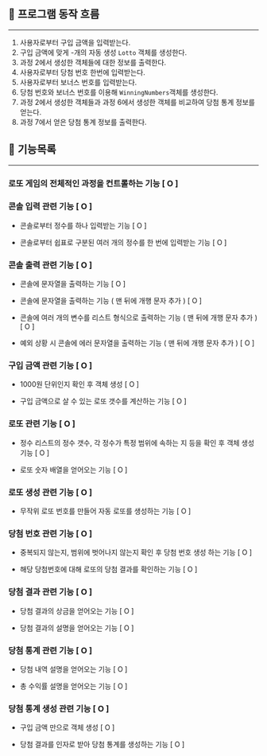 ## 🌊 프로그램 동작 흐름

---

1. 사용자로부터 구입 금액을 입력받는다.
2. 구입 금액에 맞게 -개의 자동 생성 `Lotto` 객체를 생성한다.
3. 과정 2에서 생성한 객체들에 대한 정보를 출력한다.
4. 사용자로부터 당첨 번호 한번에 입력받는다.
5. 사용자로부터 보너스 번호를 입력받는다.
6. 당첨 번호와 보너스 번호를 이용해 `WinningNumbers`객체를 생성한다. 
7. 과정 2에서 생성한 객체들과 과정 6에서 생성한 객체를 비교하여 당첨 통계 정보를 얻는다.
8. 과정 7에서 얻은 당첨 통계 정보를 출력한다.



## 📃 기능목록

---

### 로또 게임의 전체적인 과정을 컨트롤하는 기능 [ O ]

### 콘솔 입력 관련 기능 [ O ]

- 콘솔로부터 정수를 하나 입력받는 기능 [ O ]

- 콘솔로부터 쉽표로 구분된 여러 개의 정수를 한 번에 입력받는 기능 [ O ]


### 콘솔 출력 관련 기능 [ O ]

- 콘솔에 문자열을 출력하는 기능 [ O ]

- 콘솔에 문자열을 출력하는 기능 ( 맨 뒤에 개행 문자 추가 ) [ O ]

- 콘솔에 여러 개의 변수를 리스트 형식으로 출력하는 기능 ( 맨 뒤에 개행 문자 추가 ) [ O ]

- 예외 상황 시 콘솔에 에러 문자열을 출력하는 기능 ( 맨 뒤에 개행 문자 추가 ) [ O ]

### 구입 금액 관련 기능 [ O ]

- 1000원 단위인지 확인 후 객체 생성 [ O ]

- 구입 금액으로 살 수 있는 로또 갯수를 계산하는 기능 [ O ]

### 로또 관련 기능 [ O ]

- 정수 리스트의 정수 갯수, 각 정수가 특정 범위에 속하는 지 등을 확인 후 객체 생성 기능 [ O ]

- 로또 숫자 배열을 얻어오는 기능 [ O ]

### 로또 생성 관련 기능 [ O ]

- 무작위 로또 번호를 만들어 자동 로또를 생성하는 기능   [ O ]

### 당첨 번호 관련 기능 [ O ]

- 중복되지 않는지, 범위에 벗어나지 않는지 확인 후 당첨 번호 생성 하는 기능 [ O ]

- 해당 당첨번호에 대해 로또의 당첨 결과를 확인하는 기능  [ O ]

### 당첨 결과 관련 기능 [ O ]

- 당첨 결과의 상금을 얻어오는 기능 [ O ]

- 당첨 결과의 설명을 얻어오는 기능 [ O ]

### 당첨 통계 관련 기능 [ O ]

- 당첨 내역 설명을 얻어오는 기능 [ O ]

- 총 수익률 설명을 얻어오는 기능 [ O ]

### 당첨 통계 생성 관련 기능 [ O ]

- 구입 금액 만으로 객체 생성 [ O ]

- 당첨 결과를 인자로 받아 당첨 통계를 생성하는 기능 [ O ]
